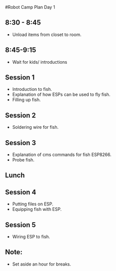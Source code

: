 #Robot Camp Plan Day 1

## 8:30 - 8:45

* Unload items from closet to room.

## 8:45-9:15
* Wait for kids/ introductions

## Session 1

* Introduction to fish.
* Explanation of how ESPs can be used to fly fish.
* Filling up fish.

## Session 2

* Soldering wire for fish.

## Session 3
* Explanation of cms commands for fish ESP8266.
* Probe fish.

## Lunch

## Session 4

* Putting files on ESP.
* Equipping fish with ESP.

## Session 5

* Wiring ESP to fish.

## Note:

* Set aside an hour for breaks.